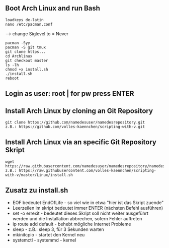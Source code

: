 ## Boot Arch Linux and run Bash

    loadkeys de-latin
    nano /etc/pacman.conf 
--> change Siglevel to = Never

    pacman -Syy
    pacman -S git tmux 
    git clone https...
    cd Archlinux
    git checkout master
    ls -lh
    chmod +x install.sh
    ./install.sh
    reboot
    
## Login as user: root | for pw press ENTER

## Install Arch Linux by cloning an Git Repository

    git clone https://github.com/namedesuser/namedesrepository.git    
    z.B.: https://github.com/volles-kaennchen/scripting-with-v.git

## Install Arch Linux via an specific Git Repository Skript

    wget https://raw.githubusercontent.com/namedesuser/namedesrepository/namedesbranch/namederdatei  
    z.B.: https://raw.githubusercontent.com/volles-kaennchen/scripting-with-v/master/Linux/install.sh


## Zusatz zu install.sh 
* EOF bedeutet EndOfLife - so viel wie in etwa "hier ist das Skript zuende"
* Leerzeilen im skript bedeutet immer ENTER (nächsten Befehl ausführen)
* set -o errexit - bedeutet dieses Skript soll nicht weiter ausgeführt werden und die Installation abbrechen, sofern Fehler auftreten
* ip route add default - behebt mögliche Internet Probleme
* sleep - z.B.: sleep 3, für 3 Sekunden warten
* mkinitcpio - startet den Kernel neu
* systemctl - systemmd - kernel


